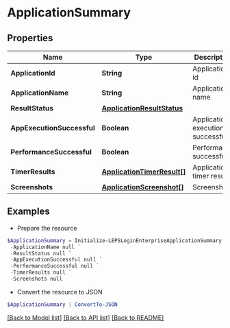 # ApplicationSummary
## Properties

Name | Type | Description | Notes
------------ | ------------- | ------------- | -------------
**ApplicationId** | **String** | Application id | [optional] 
**ApplicationName** | **String** | Application name | [optional] 
**ResultStatus** | [**ApplicationResultStatus**](ApplicationResultStatus.md) |  | [optional] 
**AppExecutionSuccessful** | **Boolean** | Application execution successful | [optional] 
**PerformanceSuccessful** | **Boolean** | Performance successful | [optional] 
**TimerResults** | [**ApplicationTimerResult[]**](ApplicationTimerResult.md) | Application timer results | [optional] 
**Screenshots** | [**ApplicationScreenshot[]**](ApplicationScreenshot.md) | Screenshots | [optional] 

## Examples

- Prepare the resource
```powershell
$ApplicationSummary = Initialize-LEPSLoginEnterpriseApplicationSummary  -ApplicationId null `
 -ApplicationName null `
 -ResultStatus null `
 -AppExecutionSuccessful null `
 -PerformanceSuccessful null `
 -TimerResults null `
 -Screenshots null
```

- Convert the resource to JSON
```powershell
$ApplicationSummary | ConvertTo-JSON
```

[[Back to Model list]](../README.md#documentation-for-models) [[Back to API list]](../README.md#documentation-for-api-endpoints) [[Back to README]](../README.md)

